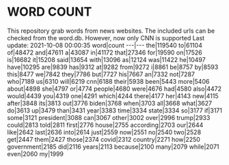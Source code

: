 # WORD COUNT
This repository grab words from news websites. The included urls can be checked from the word.db.
However, now only CNN is supported
Last update: 2021-10-08 00:00:35
word|count
---|---
the|119540
to|61104
of|48472
and|47611
a|43087
in|41172
that|27346
for|19590
on|17526
is|16682
it|15208
said|13654
with|13096
as|12124
was|11422
he|10497
have|10295
are|9839
has|9312
at|9282
from|9272
i|8861
be|8757
by|8593
this|8477
we|7842
they|7786
but|7727
his|7667
an|7332
not|7287
who|7189
us|6310
will|6219
cnn|6188
their|5938
been|5443
more|5406
about|4898
she|4797
or|4774
people|4680
were|4676
had|4580
also|4472
would|4439
you|4319
one|4291
which|4244
there|4177
her|4143
new|4115
after|3848
its|3813
out|3776
biden|3768
when|3703
all|3668
what|3627
do|3613
up|3479
than|3431
year|3383
time|3334
state|3334
so|3177
if|3171
some|3121
president|3088
can|3067
other|3002
over|2996
trump|2933
could|2813
told|2811
first|2776
house|2755
according|2703
our|2644
like|2642
last|2636
into|2614
just|2559
now|2551
no|2540
two|2528
get|2447
them|2427
those|2374
covid|2312
country|2271
how|2250
government|2185
did|2116
years|2113
because|2100
many|2079
while|2071
even|2060
my|1999

